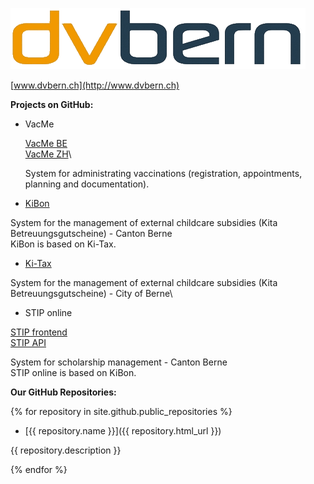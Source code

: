 ![](dvbern.png?raw=true)

[www.dvbern.ch](http://www.dvbern.ch)

**Projects on GitHub:**
  * VacMe

    [VacMe BE](https://github.com/dvbern/vacme-be-oss)\
    [VacMe ZH](https://github.com/dvbern/vacme-zh-oss)\

    System for administrating vaccinations (registration, appointments, planning and documentation).
    
  * [KiBon](https://github.com/dvbern/kiBon)
   
   System for the management of external childcare subsidies (Kita Betreuungsgutscheine) - Canton Berne\
   KiBon is based on Ki-Tax.
   
  * [Ki-Tax](https://github.com/StadtBern/Ki-Tax)
  
   System for the management of external childcare subsidies (Kita Betreuungsgutscheine) - City of Berne\
   
  * STIP online
   
   [STIP frontend](https://github.com/dvbern/stip-frontend)\
   [STIP API](https://github.com/dvbern/stip-api)
   
   System for scholarship management - Canton Berne\
   STIP online is based on KiBon.
   
**Our GitHub Repositories:**

{% for repository in site.github.public_repositories %}

  * [{{ repository.name }}]({{ repository.html_url }})
  
   {{ repository.description }}

{% endfor %}
